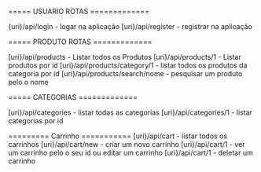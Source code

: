 ===== USUARIO ROTAS =============

{uri}/api/login - logar na aplicação
[uri}/api/register - registrar na aplicação 

===== PRODUTO ROTAS =============

[uri}/api/products - Listar todos os Produtos 
[uri}/api/products/1 - Listar produtos por id 
[uri}/api/products/category/1 - listar todos os produtos da categoria por id
[uri}/api/products/search/nome - pesquisar um produto pelo o nome 


===== CATEGORIAS =============

[uri}/api/categories - listar todas as categorias 
[uri}/api/categories/1 - listar categorias por id 

========= Carrinho ===========
[uri}/api/cart - listar todos os carrinhos 
[uri}/api/cart/new - criar um novo carrinho
[uri}/api/cart/1 - ver um carrinho pelo o seu id ou editar um carrinho 
[uri}/api/cart/1 - deletar um carrinho
